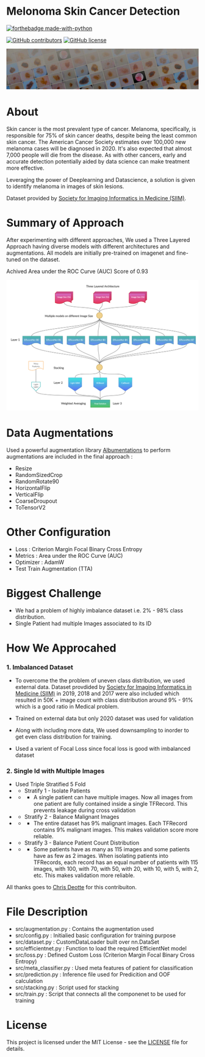 # Melonoma Skin Cancer Detection
 
<p align="center">

  [![forthebadge made-with-python](http://ForTheBadge.com/images/badges/made-with-python.svg)](https://www.python.org/)

  [![GitHub contributors](https://img.shields.io/github/contributors/rstak/Melonoma-Skin-Cancer-Detection)](https://github.com/RsTaK/Melonoma-Skin-Cancer-Detection/graphs/contributors/)
  [![GitHub license](https://img.shields.io/github/license/rstak/Melonoma-Skin-Cancer-Detection)](https://github.com/RsTaK/Melonoma-Skin-Cancer-Detection/blob/master/LICENSE)
</p>  

![Melonoma](https://github.com/RsTaK/Melonoma-Skin-Cancer-Detection/blob/master/assets/header.png)

# About
Skin cancer is the most prevalent type of cancer. Melanoma, specifically, is responsible for 75% of skin cancer deaths, despite being the least common skin cancer. The American Cancer Society estimates over 100,000 new melanoma cases will be diagnosed in 2020. It's also expected that almost 7,000 people will die from the disease. As with other cancers, early and accurate detection potentially aided by data science can make treatment more effective.

Leveraging the power of Deeplearning and Datascience, a solution is given to identify melanoma in images of skin lesions.

Dataset provided by [Society for Imaging Informatics in Medicine (SIIM)](https://siim.org). 

# Summary of Approach

After experimenting with different approaches, We used a Three Layered Approach having diverse models with different architectures and augmentations. All models are initially pre-trained on imagenet and fine-tuned on the dataset. 

Achived Area under the ROC Curve (AUC) Score of 0.93

![Graph](https://github.com/RsTaK/Melonoma-Skin-Cancer-Detection/blob/master/assets/architecture.png)


# Data Augmentations

Used a powerful augmentation library [Albumentations](https://albumentations.readthedocs.io/en/latest/api/augmentations.html) to perform augmentations are included in the final approach :
* Resize
* RandomSizedCrop
* RandomRotate90
* HorizontalFlip
* VerticalFlip
* CoarseDroupout
* ToTensorV2

# Other Configuration
* Loss : Criterion Margin Focal Binary Cross Entropy
* Metrics : Area under the ROC Curve (AUC)
* Optimizer : AdamW 
* Test Train Augmentation (TTA)

# Biggest Challenge

* We had a problem of highly imbalance dataset i.e. 2% - 98% class distribution.
* Single Patient had multiple Images associated to its ID

# How We Approcahed

### 1. Imbalanced Dataset

* To overcome the the problem of uneven class distribution, we used external data. Dataset provdided by [Society for Imaging Informatics in Medicine (SIIM)](https://siim.org) in 2019, 2018 and 2017 were also included which resulted in 50K + image count with class distribution around 9% - 91% which is a good ratio in Medical problem.

* Trained on external data but only 2020 dataset was used for validation

* Along with including more data, We used downsampling to inorder to get even class distribution for training. 

* Used a varient of Focal Loss since focal loss is good with imbalanced dataset

### 2. Single Id with Multiple Images
* Used Triple Stratified 5 Fold
* * Stratify 1 - Isolate Patients
* * * A single patient can have multiple images. Now all images from one patient are fully contained inside a single TFRecord. This prevents leakage during cross validation
* * Stratify 2 - Balance Malignant Images
* * * The entire dataset has 9% malignant images. Each TFRecord contains 9% malignant images. This makes validation score more reliable.
* * Stratify 3 - Balance Patient Count Distribution
* * * Some patients have as many as 115 images and some patients have as few as 2 images. When isolating patients into TFRecords, each record has an equal number of patients with 115 images, with 100, with 70, with 50, with 20, with 10, with 5, with 2, etc. This makes validation more reliable.

All thanks goes to [Chris Deotte](https://www.kaggle.com/cdeotte) for this contribuiton.

# File Description
* src/augmentation.py : Contains the augmentation used
* src/config.py : Initialied basic configuration for training purpose
* src/dataset.py : CustomDataLoader built over nn.DataSet
* src/efficientnet.py : Function to load the required EfficientNet model
* src/loss.py : Defined Custom Loss (Criterion Margin Focal Binary Cross Entropy)
* src/meta_classifier.py : Used meta features of patient for classification
* src/prediction.py : Inference file used for Predicition and OOF calculation
* src/stacking.py : Script used for stacking
* src/train.py : Script that connects all the componenet to be used for training

# License 
This project is licensed under the MIT License - see the [LICENSE](https://github.com/RsTaK/Melonoma-Skin-Cancer-Detection/blob/master/LICENSE) file for details.